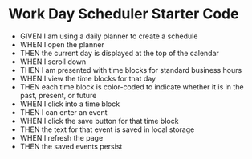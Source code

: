 # Work Day Scheduler Starter Code
* GIVEN I am using a daily planner to create a schedule
*    WHEN I open the planner
*   THEN the current day is displayed at the top of the calendar
*   WHEN I scroll down
*   THEN I am presented with time blocks for standard business hours
*   WHEN I view the time blocks for that day
*   THEN each time block is color-coded to indicate whether it is in the past, present, or future
*   WHEN I click into a time block
*   THEN I can enter an event
*   WHEN I click the save button for that time block
*   THEN the text for that event is saved in local storage
*   WHEN I refresh the page
*   THEN the saved events persist